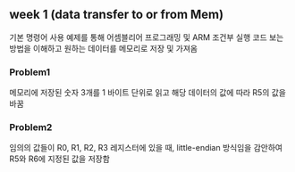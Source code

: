 ## week 1 (data transfer to or from Mem)
기본 명령어 사용 예제를 통해 어셈블리어 프로그래밍 및 ARM 조건부 실행 코드 보는 방법을 이해하고 원하는 데이터를 메모리로 저장 및 가져옴

### Problem1
메모리에 저장된 숫자 3개를 1 바이트 단위로 읽고 해당 데이터의 값에 따라 R5의 값을 바꿈

### Problem2
임의의 값들이 R0, R1, R2, R3 레지스터에 있을 때, little-endian 방식임을 감안하여 R5와 R6에 지정된 값을 저장함
